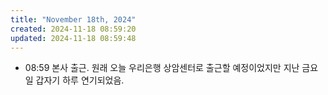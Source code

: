 ```yaml
---
title: "November 18th, 2024"
created: 2024-11-18 08:59:20
updated: 2024-11-18 08:59:48
---
```

  * 08:59 본사 출근. 원래 오늘 우리은행 상암센터로 출근할 예정이었지만 지난 금요일 갑자기 하루 연기되었음.